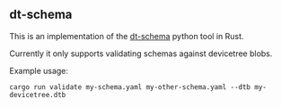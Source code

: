 ## dt-schema

This is an implementation of the [dt-schema](https://github.com/devicetree-org/dt-schema) python tool in Rust.

Currently it only supports validating schemas against devicetree blobs.

Example usage:

```
cargo run validate my-schema.yaml my-other-schema.yaml --dtb my-devicetree.dtb
```
